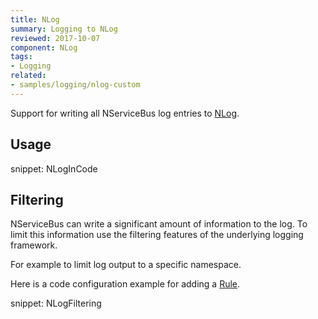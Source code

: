```yaml
---
title: NLog
summary: Logging to NLog
reviewed: 2017-10-07
component: NLog
tags:
- Logging
related:
- samples/logging/nlog-custom
---
```


Support for writing all NServiceBus log entries to [NLog](http://nlog-project.org/).


## Usage

snippet: NLogInCode


## Filtering

NServiceBus can write a significant amount of information to the log. To limit this information use the filtering features of the underlying logging framework.

For example to limit log output to a specific namespace.

Here is a code configuration example for adding a [Rule](https://github.com/nlog/NLog/wiki/Configuration-file#rules).

snippet: NLogFiltering
